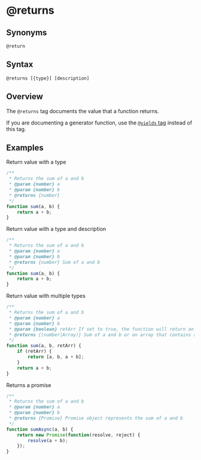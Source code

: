 # @returns
## Synonyms

`@return`

## Syntax

`@returns [{type}] [description]`

## Overview

The `@returns` tag documents the value that a function returns.

If you are documenting a generator function, use the [`@yields` tag](https://jsdoc.app/tags-yields.html) instead of this tag.

## Examples

Return value with a type

```javascript
/**
 * Returns the sum of a and b
 * @param {number} a
 * @param {number} b
 * @returns {number}
 */
function sum(a, b) {
    return a + b;
}
```

Return value with a type and description

```javascript
/**
 * Returns the sum of a and b
 * @param {number} a
 * @param {number} b
 * @returns {number} Sum of a and b
 */
function sum(a, b) {
    return a + b;
}
```

Return value with multiple types

```javascript
/**
 * Returns the sum of a and b
 * @param {number} a
 * @param {number} b
 * @param {boolean} retArr If set to true, the function will return an array
 * @returns {(number|Array)} Sum of a and b or an array that contains a, b and the sum of a and b.
 */
function sum(a, b, retArr) {
    if (retArr) {
        return [a, b, a + b];
    }
    return a + b;
}
```

Returns a promise

```javascript
/**
 * Returns the sum of a and b
 * @param {number} a
 * @param {number} b
 * @returns {Promise} Promise object represents the sum of a and b
 */
function sumAsync(a, b) {
    return new Promise(function(resolve, reject) {
        resolve(a + b);
    });
}
```